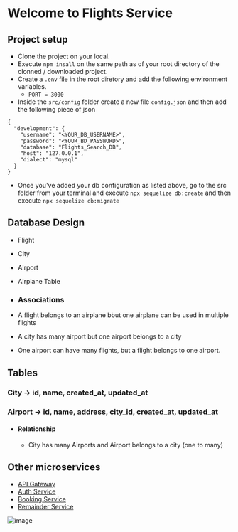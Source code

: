 # Welcome to Flights Service

## Project setup
- Clone the project on your local.
- Execute `npm insall` on the same path as of your root directory of the clonned / downloaded project.
- Create a `.env` file in the root diretory and add the following environment variables.
    - `PORT = 3000`
- Inside the `src/config` folder create a new file `config.json` and then add the following piece of json
```
{
  "development": {
    "username": "<YOUR_DB_USERNAME>",
    "password": "<YOUR_BD_PASSWORD>",
    "database": "Flights_Search_DB",
    "host": "127.0.0.1",
    "dialect": "mysql"
  }
}
```
- Once you've added your db configuration as listed above, go to the src folder from your terminal and execute `npx sequelize db:create` and then execute `npx sequelize db:migrate`

## Database Design
  - Flight
  - City
  - Airport
  - Airplane Table

  - ### Associations
  - A flight belongs to an airplane bbut one airplane can be used in multiple flights
  - A city has many airport but one airport belongs to a city
  - One airport can have many flights, but a flight belongs to one airport.

## Tables 

### City -> id, name, created_at, updated_at
### Airport -> id, name, address, city_id, created_at, updated_at
  - #### Relationship
    - City has many Airports and Airport belongs to a city (one to many)
  

## Other microservices
- [API Gateway](https://github.com/Rishabh8210/ApiGateway.git)
- [Auth Service](https://github.com/Rishabh8210/AuthService.git)
- [Booking Service](https://github.com/Rishabh8210/AirTicketBookingService.git)
- [Remainder Service](https://github.com/Rishabh8210/RemainderService.git)


![image](https://github.com/user-attachments/assets/12305222-cbc7-487f-b962-46961fec1836)

